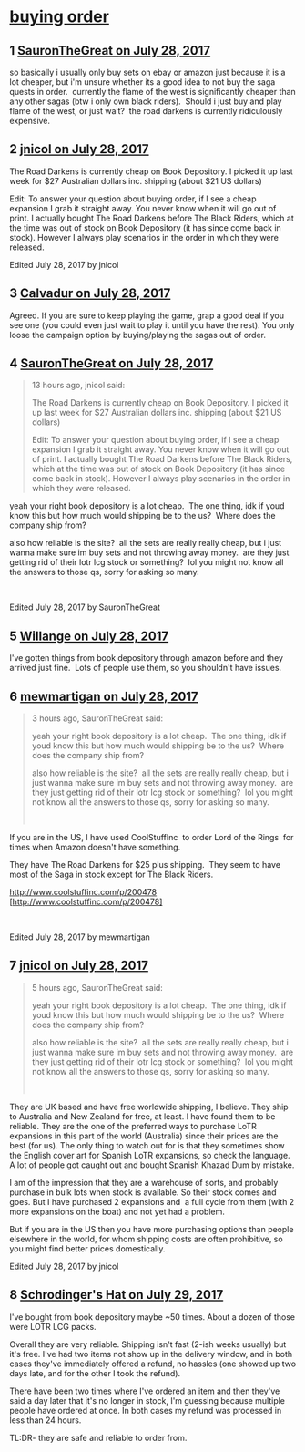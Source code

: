 # [buying order](https://community.fantasyflightgames.com/topic/255124-buying-order/)

## 1 [SauronTheGreat on July 28, 2017](https://community.fantasyflightgames.com/topic/255124-buying-order/?do=findComment&comment=2901878)

so basically i usually only buy sets on ebay or amazon just because it is a lot cheaper, but i'm unsure whether its a good idea to not buy the saga quests in order.  currently the flame of the west is significantly cheaper than any other sagas (btw i only own black riders).  Should i just buy and play flame of the west, or just wait?  the road darkens is currently ridiculously expensive.

## 2 [jnicol on July 28, 2017](https://community.fantasyflightgames.com/topic/255124-buying-order/?do=findComment&comment=2901941)

The Road Darkens is currently cheap on Book Depository. I picked it up last week for $27 Australian dollars inc. shipping (about $21 US dollars)

Edit: To answer your question about buying order, if I see a cheap expansion I grab it straight away. You never know when it will go out of print. I actually bought The Road Darkens before The Black Riders, which at the time was out of stock on Book Depository (it has since come back in stock). However I always play scenarios in the order in which they were released.

Edited July 28, 2017 by jnicol

## 3 [Calvadur on July 28, 2017](https://community.fantasyflightgames.com/topic/255124-buying-order/?do=findComment&comment=2902632)

Agreed. If you are sure to keep playing the game, grap a good deal if you see one (you could even just wait to play it until you have the rest). You only loose the campaign option by buying/playing the sagas out of order.

## 4 [SauronTheGreat on July 28, 2017](https://community.fantasyflightgames.com/topic/255124-buying-order/?do=findComment&comment=2902844)

> 13 hours ago, jnicol said:
> 
> The Road Darkens is currently cheap on Book Depository. I picked it up last week for $27 Australian dollars inc. shipping (about $21 US dollars)
> 
> Edit: To answer your question about buying order, if I see a cheap expansion I grab it straight away. You never know when it will go out of print. I actually bought The Road Darkens before The Black Riders, which at the time was out of stock on Book Depository (it has since come back in stock). However I always play scenarios in the order in which they were released.

yeah your right book depository is a lot cheap.  The one thing, idk if youd know this but how much would shipping be to the us?  Where does the company ship from?

also how reliable is the site?  all the sets are really really cheap, but i just wanna make sure im buy sets and not throwing away money.  are they just getting rid of their lotr lcg stock or something?  lol you might not know all the answers to those qs, sorry for asking so many.

 

Edited July 28, 2017 by SauronTheGreat

## 5 [Willange on July 28, 2017](https://community.fantasyflightgames.com/topic/255124-buying-order/?do=findComment&comment=2903349)

I've gotten things from book depository through amazon before and they arrived just fine.  Lots of people use them, so you shouldn't have issues.

## 6 [mewmartigan on July 28, 2017](https://community.fantasyflightgames.com/topic/255124-buying-order/?do=findComment&comment=2903422)

> 3 hours ago, SauronTheGreat said:
> 
> yeah your right book depository is a lot cheap.  The one thing, idk if youd know this but how much would shipping be to the us?  Where does the company ship from?
> 
> also how reliable is the site?  all the sets are really really cheap, but i just wanna make sure im buy sets and not throwing away money.  are they just getting rid of their lotr lcg stock or something?  lol you might not know all the answers to those qs, sorry for asking so many.
> 
>  

If you are in the US, I have used CoolStuffInc  to order Lord of the Rings  for times when Amazon doesn't have something.

They have The Road Darkens for $25 plus shipping.  They seem to have most of the Saga in stock except for The Black Riders.

http://www.coolstuffinc.com/p/200478 [http://www.coolstuffinc.com/p/200478]

 

Edited July 28, 2017 by mewmartigan

## 7 [jnicol on July 28, 2017](https://community.fantasyflightgames.com/topic/255124-buying-order/?do=findComment&comment=2903592)

> 5 hours ago, SauronTheGreat said:
> 
> yeah your right book depository is a lot cheap.  The one thing, idk if youd know this but how much would shipping be to the us?  Where does the company ship from?
> 
> also how reliable is the site?  all the sets are really really cheap, but i just wanna make sure im buy sets and not throwing away money.  are they just getting rid of their lotr lcg stock or something?  lol you might not know all the answers to those qs, sorry for asking so many.
> 
>  

They are UK based and have free worldwide shipping, I believe. They ship to Australia and New Zealand for free, at least. I have found them to be reliable. They are the one of the preferred ways to purchase LoTR expansions in this part of the world (Australia) since their prices are the best (for us). The only thing to watch out for is that they sometimes show the English cover art for Spanish LoTR expansions, so check the language. A lot of people got caught out and bought Spanish Khazad Dum by mistake.

I am of the impression that they are a warehouse of sorts, and probably purchase in bulk lots when stock is available. So their stock comes and goes. But I have purchased 2 expansions and  a full cycle from them (with 2 more expansions on the boat) and not yet had a problem.

But if you are in the US then you have more purchasing options than people elsewhere in the world, for whom shipping costs are often prohibitive, so you might find better prices domestically.

Edited July 28, 2017 by jnicol

## 8 [Schrodinger&#039;s Hat on July 29, 2017](https://community.fantasyflightgames.com/topic/255124-buying-order/?do=findComment&comment=2903949)

I've bought from book depository maybe ~50 times. About a dozen of those were LOTR LCG packs. 

Overall they are very reliable. Shipping isn't fast (2-ish weeks usually) but it's free. I've had two items not show up in the delivery window, and in both cases they've immediately offered a refund, no hassles (one showed up two days late, and for the other I took the refund). 

There have been two times where I've ordered an item and then they've said a day later that it's no longer in stock, I'm guessing because multiple people have ordered at once. In both cases my refund was processed in less than 24 hours. 

TL:DR- they are safe and reliable to order from. 

